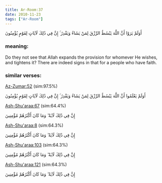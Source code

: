 ```yaml
---
title: Ar-Room:37
date: 2010-11-23
tags: ["Ar-Room"]
---
```

أَوَلَمْ يَرَوْا أَنَّ اللَّهَ يَبْسُطُ الرِّزْقَ لِمَنْ يَشَاءُ وَيَقْدِرُ ۚ إِنَّ فِي ذَٰلِكَ لَآيَاتٍ لِقَوْمٍ يُؤْمِنُونَ
### meaning: 
Do they not see that Allah expands the provision for whomever He wishes, and tightens it? There are indeed signs in that for a people who have faith.
### similar verses: 

[Az-Zumar:52](/39/52) (sim:97.5%)

أَوَلَمْ يَعْلَمُوا أَنَّ اللَّهَ يَبْسُطُ الرِّزْقَ لِمَنْ يَشَاءُ وَيَقْدِرُ ۚ إِنَّ فِي ذَٰلِكَ لَآيَاتٍ لِقَوْمٍ يُؤْمِنُونَ

[Ash-Shu'araa:67](/26/67) (sim:64.4%)

إِنَّ فِي ذَٰلِكَ لَآيَةً ۖ وَمَا كَانَ أَكْثَرُهُمْ مُؤْمِنِينَ

[Ash-Shu'araa:8](/26/8) (sim:64.3%)

إِنَّ فِي ذَٰلِكَ لَآيَةً ۖ وَمَا كَانَ أَكْثَرُهُمْ مُؤْمِنِينَ

[Ash-Shu'araa:103](/26/103) (sim:64.3%)

إِنَّ فِي ذَٰلِكَ لَآيَةً ۖ وَمَا كَانَ أَكْثَرُهُمْ مُؤْمِنِينَ

[Ash-Shu'araa:121](/26/121) (sim:64.3%)

إِنَّ فِي ذَٰلِكَ لَآيَةً ۖ وَمَا كَانَ أَكْثَرُهُمْ مُؤْمِنِينَ
